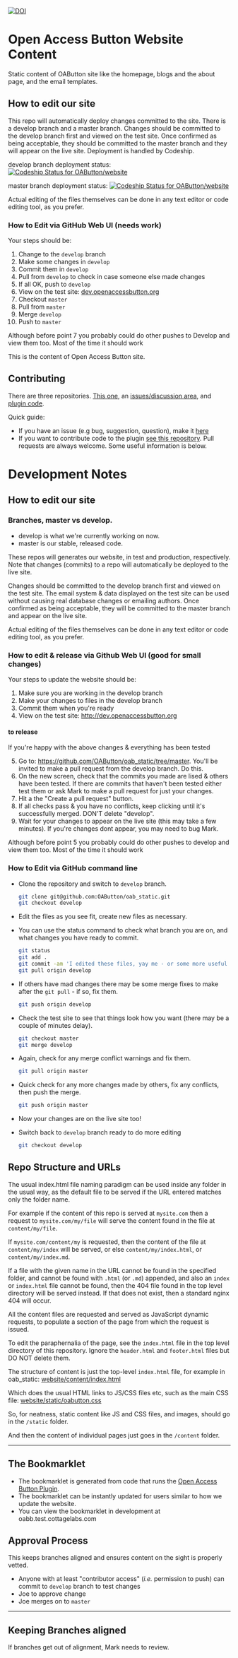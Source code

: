[![DOI](https://zenodo.org/badge/58967079.svg)](https://zenodo.org/badge/latestdoi/58967079)

# Open Access Button Website Content

Static content of OAButton site like the homepage, blogs and the about page, and the email templates.

## How to edit our site

This repo will automatically deploy changes committed to the site. There is a develop branch and a master branch.
Changes should be committed to the develop branch first and viewed on the test site. Once confirmed as being acceptable, 
they should be committed to the master branch and they will appear on the live site. Deployment is handled by Codeship.

develop branch deployment status: 
[ ![Codeship Status for OAButton/website](https://app.codeship.com/projects/4f79d560-ab44-0134-07f6-7e28a7337ed8/status?branch=develop)](https://app.codeship.com/projects/192217)

master branch deployment status:
[ ![Codeship Status for OAButton/website](https://app.codeship.com/projects/4f79d560-ab44-0134-07f6-7e28a7337ed8/status?branch=master)](https://app.codeship.com/projects/192217)

Actual editing of the files themselves can be done in any text editor or code editing tool, as you prefer.

### How to Edit via GitHub Web UI (needs work)
Your steps should be:

1. Change to the `develop` branch
2. Make some changes in `develop`
2. Commit them in `develop`
3. Pull from `develop` to check in case someone else made changes
4. If all OK, push to `develop`
5. View on the test site: [dev.openaccessbutton.org](http://dev.openaccessbutton.org/)
6. Checkout `master`
7. Pull from `master`
8. Merge `develop`
9. Push to `master`

Although before point 7 you probably could do other pushes to Develop and view them too. Most of the time it should work

This is the content of Open Access Button site.

## Contributing

There are three repositories.  [This one](https://github.com/OAButton/website), an [issues/discussion area](https://github.com/OAButton/discussion), and  [plugin code](https://github.com/OAButton/plugin).

Quick guide:

* If you have an issue (e.g bug, suggestion, question), make it [here](https://github.com/OAButton/discussion)
* If you want to contribute code to the plugin [see this repository](https://github.com/OAButton/plugin). Pull requests are always welcome. Some useful information is below.

# Development Notes

## How to edit our site

### Branches, master vs develop.

* develop is what we're currently working on now.
* master is our stable, released code.

These repos will generates our website, in test and production, respectively.  Note that changes (commits) to a repo will automatically be deployed to the live site.

Changes should be committed to the develop branch first and viewed on the test site. The email system & data displayed on the test site can be used without causing real database changes or emailing authors. Once confirmed as being acceptable, they will be committed to the master branch and appear on the live site. 

Actual editing of the files themselves can be done in any text editor or code editing tool, as you prefer.

### How to edit & release via Github Web UI (good for small changes)

Your steps to update the website should be:

1. Make sure you are working in the develop branch
2. Make your changes to files in the develop branch
3. Commit them when you're ready
4. View on the test site: http://dev.openaccessbutton.org

#### to release

If you're happy with the above changes & everything has been tested

5. Go to: https://github.com/OAButton/oab_static/tree/master. You'll be invited to make a pull request from the develop branch. Do this. 
6. On the new screen, check that the commits you made are lised & others have been tested. If there are commits that haven't been tested either test them or ask Mark to make a pull request for just your changes.  
8. Hit a the "Create a pull request" button.
9. If all checks pass & you have no conflicts, keep clicking until it's successfully merged. DON'T delete "develop".
10. Wait for your changes to appear on the live site (this may take a few minutes). If you're changes dont appear, you may need to bug Mark. 

Although before point 5 you probably could do other pushes to develop and view them too. Most of the time it should work

### How to Edit via GitHub command line

- Clone the repository and switch to `develop` branch.

  ```sh
  git clone git@github.com:OAButton/oab_static.git
  git checkout develop
  ```

- Edit the files as you see fit, create new files as necessary.
- You can use the status command to check what branch you are on, and what changes you have ready to commit.

  ```sh
  git status
  git add .
  git commit -am 'I edited these files, yay me - or some more useful message'
  git pull origin develop
  ```

- If others have mad changes there may be some merge fixes to make after the `git pull` - if so, fix them.

  ```sh
  git push origin develop
  ```

- Check the test site to see that things look how you want (there may be a couple of minutes delay).

  ```sh
  git checkout master
  git merge develop
  ```

- Again, check for any merge conflict warnings and fix them.

  ```sh
  git pull origin master
  ```

- Quick check for any more changes made by others, fix any conflicts, then push the merge.

  ```sh
  git push origin master
  ```

- Now your changes are on the live site too!
- Switch back to `develop` branch ready to do more editing

  ```sh
  git checkout develop
  ```
  
## Repo Structure and URLs

The usual index.html file naming paradigm can be used inside any folder in the usual way, as the default file to be served if the URL entered matches only the folder name.

For example if the content of this repo is served at `mysite.com` then a request to `mysite.com/my/file` will serve the content found in the file at `content/my/file`.

If `mysite.com/content/my` is requested, then the content of the file at `content/my/index` will be served, or else `content/my/index.html`, or `content/my/index.md`.

If a file with the given name in the URL cannot be found in the specified folder, and cannot be found with `.html` (or `.md`) appended, and also an `index` or `index.html` file cannot be found, 
then the 404 file found in the top level directory will be served instead. If that does not exist, then a standard nginx 404 will occur.

All the content files are requested and served as JavaScript dynamic requests, to populate a section of the page from which the request is issued.

To edit the paraphernalia of the page, see the `index.html` file in the top level directory of this repository. Ignore the `header.html` and `footer.html` files but DO NOT delete them.

The structure of content is just the top-level `index.html` file, for example in oab_static: [website/content/index.html](https://github.com/OAButton/website/blob/master/content/index.html)

Which does the usual HTML links to JS/CSS files etc, such as the main CSS file: [website/static/oabutton.css](https://github.com/OAButton/oab_static/blob/master/static/oabutton.css)

So, for neatness, static content like JS and CSS files, and images, should go in the `/static` folder.

And then the content of individual pages just goes in the `/content` folder.


---

## The Bookmarklet

* The bookmarklet is generated from code that runs the [Open Access Button Plugin](https://github.com/oabutton/unified-extension).
* The bookmarklet can be instantly updated for users similar to how we update the website. 
* You can view the bookmarklet in development at oabb.test.cottagelabs.com

## Approval Process

This keeps branches aligned and ensures content on the sight is properly vetted.

* Anyone with at least "contributor access" (_i.e._ permission to push) can commit to `develop` branch to test changes
* Joe to approve change
* Joe merges on to `master`


---

## Keeping Branches aligned

If branches get out of alignment, Mark needs to review.
